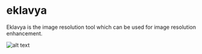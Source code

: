 # eklavya

Eklavya is the image resolution tool which can be used for image resolution enhancement.

![alt text](https://imgur.com/3EmtNu8)
